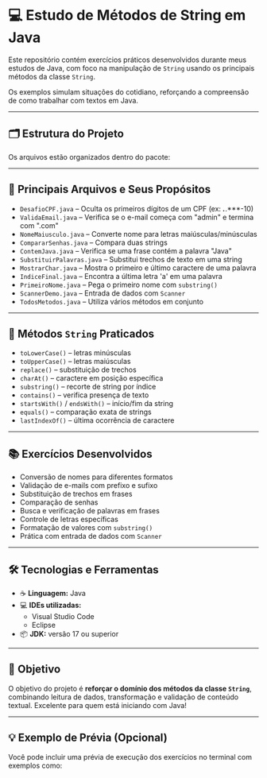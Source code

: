 # 💻 Estudo de Métodos de String em Java

Este repositório contém exercícios práticos desenvolvidos durante meus estudos de Java, com foco na manipulação de `String` usando os principais métodos da classe `String`.

Os exemplos simulam situações do cotidiano, reforçando a compreensão de como trabalhar com textos em Java.

---

## 🗂️ Estrutura do Projeto

Os arquivos estão organizados dentro do pacote:


---

## 🔧 Principais Arquivos e Seus Propósitos

- `DesafioCPF.java` – Oculta os primeiros dígitos de um CPF (ex: ***.***.***-10)
- `ValidaEmail.java` – Verifica se o e-mail começa com "admin" e termina com ".com"
- `NomeMaiusculo.java` – Converte nome para letras maiúsculas/minúsculas
- `CompararSenhas.java` – Compara duas strings
- `ContemJava.java` – Verifica se uma frase contém a palavra "Java"
- `SubstituirPalavras.java` – Substitui trechos de texto em uma string
- `MostrarChar.java` – Mostra o primeiro e último caractere de uma palavra
- `IndiceFinal.java` – Encontra a última letra 'a' em uma palavra
- `PrimeiroNome.java` – Pega o primeiro nome com `substring()`
- `ScannerDemo.java` – Entrada de dados com `Scanner`
- `TodosMetodos.java` – Utiliza vários métodos em conjunto

---

## 🧪 Métodos `String` Praticados

- `toLowerCase()` – letras minúsculas  
- `toUpperCase()` – letras maiúsculas  
- `replace()` – substituição de trechos  
- `charAt()` – caractere em posição específica  
- `substring()` – recorte de string por índice  
- `contains()` – verifica presença de texto  
- `startsWith()` / `endsWith()` – início/fim da string  
- `equals()` – comparação exata de strings  
- `lastIndexOf()` – última ocorrência de caractere  

---

## 📚 Exercícios Desenvolvidos

- Conversão de nomes para diferentes formatos  
- Validação de e-mails com prefixo e sufixo  
- Substituição de trechos em frases  
- Comparação de senhas  
- Busca e verificação de palavras em frases  
- Controle de letras específicas  
- Formatação de valores com `substring()`  
- Prática com entrada de dados com `Scanner`  

---

## 🛠️ Tecnologias e Ferramentas

- ☕ **Linguagem:** Java  
- 💻 **IDEs utilizadas:**  
  - Visual Studio Code  
  - Eclipse  
- 📦 **JDK:** versão 17 ou superior  

---

## 🎯 Objetivo

O objetivo do projeto é **reforçar o domínio dos métodos da classe `String`**, combinando leitura de dados, transformação e validação de conteúdo textual. Excelente para quem está iniciando com Java!

---

## 💡 Exemplo de Prévia (Opcional)

Você pode incluir uma prévia de execução dos exercícios no terminal com exemplos como:

